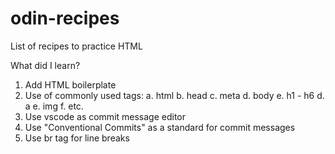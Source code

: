 # odin-recipes
List of recipes to practice HTML

What did I learn?
1. Add HTML boilerplate
2. Use of commonly used tags:
    a. html
    b. head
    c. meta
    d. body
    e. h1 - h6
    d. a
    e. img
    f. etc.
3. Use vscode as commit message editor
4. Use "Conventional Commits" as a standard for commit messages
5. Use br tag for line breaks